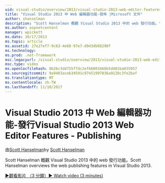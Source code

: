 ```yaml
---
uid: visual-studio/overview/2013/visual-studio-2013-web-editor-features-publishing
title: "Visual Studio 2013 中 Web 編輯器功能-發佈 |Microsoft 文件"
author: shanselman
description: "Scott Hanselman 概觀 Visual Studio 2013 中的 web 發行功能。"
ms.author: aspnetcontent
manager: wpickett
ms.date: 10/17/2013
ms.topic: article
ms.assetid: 27e27ef7-9c63-4e68-97e7-d943db68290f
ms.technology: 
ms.prod: .net-framework
msc.legacyurl: /visual-studio/overview/2013/visual-studio-2013-web-editor-features-publishing
msc.type: video
ms.openlocfilehash: 8b26c3dd755f7dc2ef66003468b5d401ba035957
ms.sourcegitcommit: 9a9483aceb34591c97451997036a9120c3fe2baf
ms.translationtype: MT
ms.contentlocale: zh-TW
ms.lasthandoff: 11/10/2017
---
```

<a name="visual-studio-2013-web-editor-features---publishing"></a><span data-ttu-id="8016e-103">Visual Studio 2013 中 Web 編輯器功能-發行</span><span class="sxs-lookup"><span data-stu-id="8016e-103">Visual Studio 2013 Web Editor Features - Publishing</span></span>
====================
<span data-ttu-id="8016e-104">由[Scott Hanselman](https://github.com/shanselman)</span><span class="sxs-lookup"><span data-stu-id="8016e-104">by [Scott Hanselman](https://github.com/shanselman)</span></span>

<span data-ttu-id="8016e-105">Scott Hanselman 概觀 Visual Studio 2013 中的 web 發行功能。</span><span class="sxs-lookup"><span data-stu-id="8016e-105">Scott Hanselman overviews the web publishing features in Visual Studio 2013.</span></span>

[<span data-ttu-id="8016e-106">&#9654;觀看影片 （3 分鐘）</span><span class="sxs-lookup"><span data-stu-id="8016e-106">&#9654; Watch video (3 minutes)</span></span>](https://channel9.msdn.com/Blogs/ASP-NET-Site-Videos/visual-studio-2013-web-editor-features-publishing)
